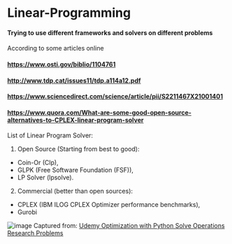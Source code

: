 # Linear-Programming
#### Trying to use different frameworks and solvers on different problems


According to some articles online
#### https://www.osti.gov/biblio/1104761
#### http://www.tdp.cat/issues11/tdp.a114a12.pdf
#### https://www.sciencedirect.com/science/article/pii/S2211467X21001401
#### https://www.quora.com/What-are-some-good-open-source-alternatives-to-CPLEX-linear-program-solver

List of Linear Program Solver:


1.  Open Source (Starting from best to good):
  * Coin-Or (Clp),
  * GLPK (Free Software Foundation (FSF)),
  * LP Solver (lpsolve).
2. Commercial (better than open sources):
  * CPLEX (IBM ILOG CPLEX Optimizer performance benchmarks),
  * Gurobi 
  
 
  ![image](https://user-images.githubusercontent.com/42282750/187087105-16e4b690-e5e4-4d35-b02f-364fcd4297f2.png)
  Captured from: [Udemy Optimization with Python Solve Operations Research Problems](https://www.udemy.com/course/optimization-with-python-linear-nonlinear-and-cplex-gurobi/)
